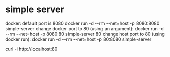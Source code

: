 # simple server

docker:
default port is 8080
docker run -d --rm --net=host -p 8080:8080 simple-server
change docker port to 80 (using an argument):
docker run -d --rm --net=host -p 8080:80 simple-server 80
change host port to 80 (using docker run):
docker run -d --rm --net=host -p 80:8080 simple-server



curl -i http://localhost:80
